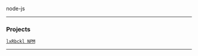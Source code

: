 node-js

---

### Projects
[`lxRbckl NPM`](https://github.com/lxRbckl/lxRbckl/blob/NPM/README.md)

---